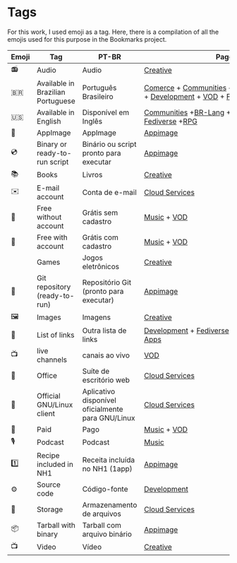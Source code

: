 # Tags

For this work, I used emoji as a tag. Here, there is a compilation of all the emojis used for this purpose in the Bookmarks project.

| Emoji | Tag                               | PT-BR                                             | Pages                                                                                                                                                                                                        |
| ----- | --------------------------------- | ------------------------------------------------- | ------------------------------------------------------------------------------------------------------------------------------------------------------------------------------------------------------------ |
| 📻    | Audio                             | Audio                                             | [Creative](pages/free-creations.md)                                                                                                                                                                          |
| 🇧🇷  | Available in Brazilian Portuguese | Português Brasileiro                              | [Comerce](pages/com/md) + [Communities](pages/groups.md) + [Education](pages/edu.md) + [Fediverse](pages/fediverse.md) + [Development](pages/dev.md) + [VOD](pages/vod.md) + [Free Content](free-content.md) |
| 🇺🇸  | Available in English              | Disponível em Inglês                              | [Communities](pages/groups.md) +[BR-Lang](pages/br-lang.md) +[Development](pages/dev.md) + [Fediverse](pages/fediverse.md) +[RPG](pages/rpg.md)                                                              |
| 📀    | AppImage                          | AppImage                                          | [Appimage](pages/appimage.md)                                                                                                                                                                                |
| 💿    | Binary or ready-to-run script     | Binário ou script pronto para executar            | [Appimage](pages/appimage.md)                                                                                                                                                                                |
| 📚    | Books                             | Livros                                            | [Creative](pages/free-creations.md)                                                                                                                                                                          |
| ✉️    | E-mail account                    | Conta de e-mail                                   | [Cloud Services](pages/cloud.md)                                                                                                                                                                             |
| 🎁    | Free without account              | Grátis sem cadastro                               | [Music](pages/music.md) + [VOD](pages/vod.md)                                                                                                                                                                |
| 🪪    | Free with account                 | Grátis com cadastro                               | [Music](pages/music.md) + [VOD](pages/vod.md)                                                                                                                                                                |
|       | Games                             | Jogos eletrônicos                                 | [Creative](pages/free-creations.md)                                                                                                                                                                          |
| 📡    | Git repository (ready-to-run)     | Repositório Git (pronto para executar)            | [Appimage](pages/appimage.md)                                                                                                                                                                                |
| 🖼    | Images                            | Imagens                                           | [Creative](pages/free-creations.md)                                                                                                                                                                          |
| 📑    | List of links                     | Outra lista de links                              | [Development](pages/dev.md) + [Fediverse](pages/fediverse.md) + [Forges-etc](pages/code-yp.md) +[Web Apps](pages/webapps.md)                                                                                 |
| 📺    | live channels                     | canais ao vivo                                    | [VOD](pages/vod.md)                                                                                                                                                                                          |
| 📄    | Office                            | Suíte de escritório web                           | [Cloud Services](pages/cloud.md)                                                                                                                                                                             |
| 🐧    | Official GNU/Linux client         | Aplicativo disponível oficialmente para GNU/Linux | [Cloud Services](pages/cloud.md)                                                                                                                                                                             |
| 💸    | Paid                              | Pago                                              | [Music](pages/music.md) + [VOD](pages/vod.md)                                                                                                                                                                |
| 🎙    | Podcast                           | Podcast                                           | [Music](pages/music.md)                                                                                                                                                                                      |
| 1️⃣   | Recipe included in NH1            | Receita incluída no NH1 (1app)                    | [Appimage](pages/appimage.md)                                                                                                                                                                                |
| ⚙️    | Source code                       | Código-fonte                                      | [Development](pages/dev.md)                                                                                                                                                                                  |
| 💾    | Storage                           | Armazenamento de arquivos                         | [Cloud Services](pages/cloud.md)                                                                                                                                                                             |
| 📦    | Tarball with binary               | Tarball com arquivo binário                       | [Appimage](pages/appimage.md)                                                                                                                                                                                |
| 📺    | Video                             | Vídeo                                             | [Creative](pages/free-creations.md)                                                                                                                                                                          |
